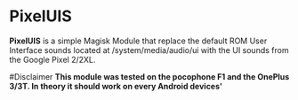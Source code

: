 # PixelUIS

**PixelUIS** is a simple Magisk Module that replace the default ROM User Interface sounds located at /system/media/audio/ui with the UI sounds from the Google Pixel 2/2XL.

#Disclaimer
**This module was tested on the pocophone F1 and the OnePlus 3/3T. In theory it should work on every Android devices'**


